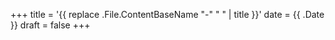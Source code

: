 +++
title = '{{ replace .File.ContentBaseName "-" " " | title }}' 
date = {{ .Date }}
draft = false
+++
